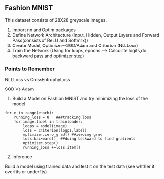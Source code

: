 ## Fashion MNIST 

This dataset consists of 28X28 greyscale images.

1. Import nn and Optim packages
2. Define Network Architecture (Input, Hidden, Output Layers and Forward Pass(consists of ReLU and Softmax))
3. Create Model, Optimizer--SGD/Adam and Criterion (NLLLoss)
4. Train the Network (Using for loops, epochs --> Calculate logits,do backward pass and optimizer step)

### Points to Remember

NLLLoss vs CrossEntrophyLoss

SGD Vs Adam

1. Build a Model on Fashion MNIST and try minimizing the loss of the model 
```
for e in range(epoch):
    running_loss = 0   ###tracking loss
    for image,label in trainloader:
        logps = model(image)
        loss = criterion(logps,label)
        optimizer.zero_grad() ##zeroing grad
        loss.backward()  ##doing backward to find gradients
        optimizer.step()
        running_loss +=loss.item()
  ```
 2. Inference 
 
 Build a model using trained data and test it on the test data (see whther it overfits or underfits)
